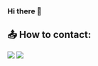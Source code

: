 ### Hi there 👋

<!--
**iOSBen21/iOSBen21** is a ✨ _special_ ✨ repository because its `README.md` (this file) appears on your GitHub profile.

Here are some ideas to get you started:

- 🔭 I’m currently working on ...
- 🌱 I’m currently learning ...
- 👯 I’m looking to collaborate on ...
- 🤔 I’m looking for help with ...
- 💬 Ask me about ...
- 📫 How to reach me: ...
- 😄 Pronouns: ...
- ⚡ Fun fact: ...
-->


## 📤 How to contact:
<img src="https://img.shields.io/badge/gseonghoonj@gmail.com-EA4335?style=flat-square&logo=Gmail&logoColor=FFFFFF"/></a> <a href="https://www.instagram.com/gseonghoonj" target="_blank"><img src="https://img.shields.io/badge/gseonghoonj-E4405F?style=flat-square&logo=Instagram&logoColor=FFFFFF"/></a>
